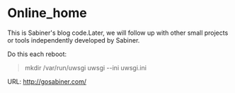 # Online_home
This is Sabiner's blog code.Later, we will follow up with other small projects or tools independently developed by Sabiner.

Do this each reboot:
> mkdir /var/run/uwsgi
> uwsgi --ini uwsgi.ini

URL: http://gosabiner.com/
